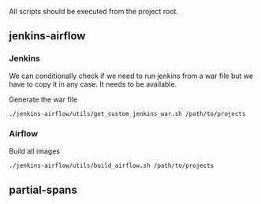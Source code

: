 
All scripts should be executed from the project root.

## jenkins-airflow

### Jenkins

We can conditionally check if we need to run jenkins from a war file but we have to copy it in any case. It needs to be available.

Generate the war file

```bash
./jenkins-airflow/utils/get_custom_jenkins_war.sh /path/to/projects
```

### Airflow

Build all images

```bash
./jenkins-airflow/utils/build_airflow.sh /path/to/projects
```

## partial-spans


